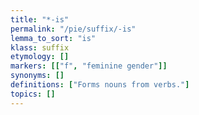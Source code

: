 ```yaml
---
title: "*-is"
permalink: "/pie/suffix/-is"
lemma_to_sort: "is"
klass: suffix
etymology: []
markers: [["f", "feminine gender"]]
synonyms: []
definitions: ["Forms nouns from verbs."]
topics: []
---
```

